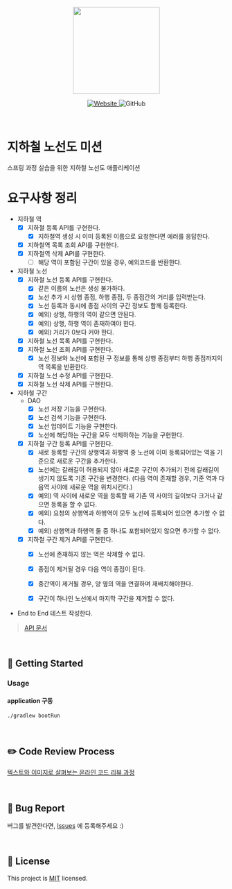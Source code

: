 <p align="center">
    <img width="200px;" src="https://raw.githubusercontent.com/woowacourse/atdd-subway-admin-frontend/master/images/main_logo.png"/>
</p>
<p align="center">
  <a href="https://techcourse.woowahan.com/c/Dr6fhku7" alt="woowacourse subway">
    <img alt="Website" src="https://img.shields.io/website?url=https%3A%2F%2Fedu.nextstep.camp%2Fc%2FR89PYi5H">
  </a>
  <img alt="GitHub" src="https://img.shields.io/github/license/woowacourse/atdd-subway-map">
</p>

<br>

# 지하철 노선도 미션
스프링 과정 실습을 위한 지하철 노선도 애플리케이션

# 요구사항 정리
- 지하철 역
  - [x] 지하철 등록 API를 구현한다.
    - [x] 지하철역 생성 시 이미 등록된 이름으로 요청한다면 에러를 응답한다.
  - [x] 지하철역 목록 조회 API를 구현한다.
  - [x] 지하철역 삭제 API를 구현한다.
    - [ ] 해당 역이 포함된 구간이 있을 경우, 예외코드를 반환한다.

- 지하철 노선
  - [x] 지하철 노선 등록 API를 구현한다.
    - [x] 같은 이름의 노선은 생성 불가하다.
    - [x] 노선 추가 시 상행 종점, 하행 종점, 두 종점간의 거리를 입력받는다.
    - [x] 노선 등록과 동시에 종점 사이의 구간 정보도 함께 등록한다.
    - [x] 예외) 상행, 하행의 역이 같으면 안된다.
    - [x] 예외) 상행, 하행 역이 존재하여야 한다.
    - [x] 예외) 거리가 0보다 커야 한다.
  - [x] 지하철 노선 목록 API를 구현한다.
  - [x] 지하철 노선 조회 API를 구현한다.
    - [x] 노선 정보와 노선에 포함된 구 정보를 통해 상행 종점부터 하행 종점까지의 역 목록을 반환한다.
  - [x] 지하철 노선 수정 API를 구현한다.
  - [x] 지하철 노선 삭제 API를 구현한다.

- 지하철 구간
  - DAO
    - [x] 노선 저장 기능을 구현한다.
    - [x] 노선 검색 기능을 구현한다.
    - [x] 노선 업데이트 기능을 구현한다.
    - [x] 노선에 해당하는 구간을 모두 삭제하하는 기능을 구현한다.
  - [x] 지하철 구간 등록 API를 구현한다.
    - [x] 새로 등록할 구간의 상행역과 하행역 중 노선에 이미 등록되어있는 역을 기준으로 새로운 구간을 추가한다.
    - [x] 노선에는 갈래길이 허용되지 않아 새로운 구간이 추가되기 전에 갈래길이 생기지 않도록 기존 구간을 변경한다. (다음 역이 존재할 경우, 기준 역과 다음역 사이에 새로운 역을 위치시킨다.)
    - [x] 예외) 역 사이에 새로운 역을 등록할 때 기존 역 사이의 길이보다 크거나 같으면 등록을 할 수 없다.
    - [x] 예외) 요청의 상행역과 하행역이 모두 노선에 등록되어 있으면 추가할 수 없다.
    - [x] 예외) 상행역과 하행역 둘 중 하나도 포함되어있지 않으면 추가할 수 없다.
  - [x] 지하철 구간 제거 API를 구현한다.
    - [x] 노선에 존재하지 않는 역은 삭제할 수 없다.
    - [x] 종점이 제거될 경우 다음 역이 종점이 된다.
    - [x] 중간역이 제거될 경우, 양 옆의 역을 연결하며 재배치해야한다.
    - [x] 구간이 하나인 노선에서 마지막 구간을 제거할 수 없다.
    

- End to End 테스트 작성한다.

> [API 문서](https://techcourse-storage.s3.ap-northeast-2.amazonaws.com/c682be69ae4e412c9e3905a59ef7b7ed#Line)

<br>


## 🚀 Getting Started
### Usage
#### application 구동

```
./gradlew bootRun
```
<br>


## ✏️ Code Review Process
[텍스트와 이미지로 살펴보는 온라인 코드 리뷰 과정](https://github.com/next-step/nextstep-docs/tree/master/codereview)

<br>


## 🐞 Bug Report

버그를 발견한다면, [Issues](https://github.com/woowacourse/atdd-subway-map/issues) 에 등록해주세요 :)

<br>


## 📝 License

This project is [MIT](https://github.com/woowacourse/atdd-subway-map/blob/master/LICENSE) licensed.
